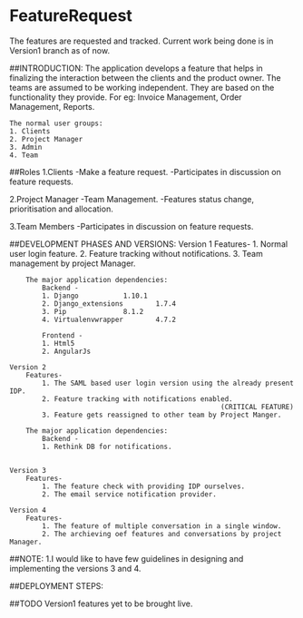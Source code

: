 # FeatureRequest
The features are requested and tracked.
Current work being done is in Version1 branch as of now.

##INTRODUCTION:
	The application develops a feature that helps in finalizing the interaction between the clients and the product owner.
	The teams are assumed to be working independent. They are based on the functionality they provide.
	For eg: Invoice Management, Order Management, Reports. 

	The normal user groups:
	1. Clients
	2. Project Manager
	3. Admin
	4. Team

##Roles
1.Clients
	-Make a feature request.
	-Participates in discussion on feature requests.

2.Project Manager
	-Team Management.
	-Features status change, prioritisation and allocation.

3.Team Members
	-Participates in discussion on feature requests.
	 

##DEVELOPMENT PHASES AND VERSIONS:
	Version 1
		Features-
			1. Normal user login feature.
			2. Feature tracking without notifications.
			3. Team management by project Manager.

		The major application dependencies:
			Backend - 
			1. Django 			1.10.1
			2. Django_extensions 		1.7.4
			3. Pip				8.1.2
			4. Virtualenvwrapper		4.7.2

			Frontend -
			1. Html5
			2. AngularJs 

	Version 2
		Features-
			1. The SAML based user login version using the already present IDP.
			2. Feature tracking with notifications enabled. 
														(CRITICAL FEATURE)
			3. Feature gets reassigned to other team by Project Manger.

		The major application dependencies:
			Backend - 
			1. Rethink DB for notifications.


	Version 3
		Features-
			1. The feature check with providing IDP ourselves. 
			2. The email service notification provider.

	Version 4
		Features-
			1. The feature of multiple conversation in a single window.
			2. The archieving oef features and conversations by project Manager.

##NOTE:
		1.I would like to have few guidelines in designing and implementing  the versions 3 and 4.
		
##DEPLOYMENT STEPS:

##TODO
	Version1 features yet to be brought live.
